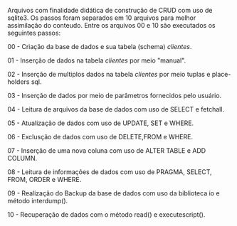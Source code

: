 Arquivos com finalidade didática de construção de CRUD com uso de sqlite3.
Os passos foram separados em 10 arquivos para melhor assimilação do conteudo.
Entre os arquivos 00 e 10 são executados os seguintes passos:

00 - Criação da base de dados e sua tabela (schema)  *clientes*. <p>
01 - Inserção de dados na tabela *clientes* por meio "manual". <p>
02 - Inserção de multiplos dados na tabela *clientes* por meio tuplas e place-holders sql. <p>
03 - Inserção de dados por meio de parâmetros fornecidos pelo usuário. <p>
04 - Leitura de arquivos da base de dados com uso de SELECT e fetchall. <p>
05 - Atualização de dados com uso de UPDATE, SET e WHERE. <p>
06 - Exclusção de dados com uso de DELETE,FROM e WHERE. <p>
07 - Inserção de uma nova coluna com uso de ALTER TABLE e ADD COLUMN. <p>
08 - Leitura de informações de dados com uso de PRAGMA, SELECT, FROM, ORDER e WHERE. <p>
09 - Realização do Backup da base de dados com uso da biblioteca io e método interdump(). <p>
10 - Recuperação de dados com o método read() e executescript(). <p>




